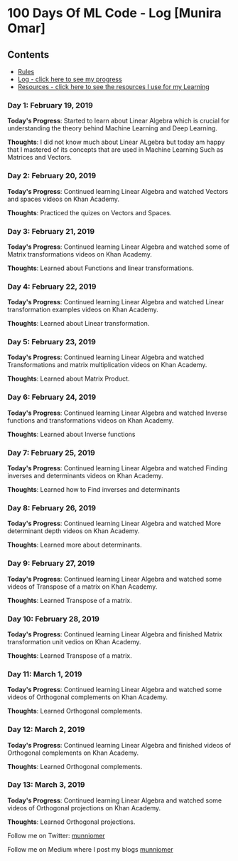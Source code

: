 # 100 Days Of ML Code - Log [Munira Omar]

## Contents

* [Rules](rules.md)
* [Log - click here to see my progress](log.md)
* [Resources - click here to see the resources I use for my Learning](resources.md)

### Day 1: February 19, 2019

**Today's Progress**: Started to learn about Linear Algebra which is crucial for understanding the theory behind Machine Learning and Deep Learning.

**Thoughts**: I did not know much about Linear ALgebra but today am happy that I mastered of its concepts that are used in Machine Learning Such as Matrices and Vectors.


### Day 2: February 20, 2019

**Today's Progress**: Continued learning Linear Algebra and watched Vectors and spaces videos on Khan Academy.

**Thoughts**: Practiced the quizes on Vectors and Spaces.


### Day 3: February 21, 2019

**Today's Progress**: Continued learning Linear Algebra and watched some of Matrix transformations videos on Khan Academy.

**Thoughts**: Learned about Functions and linear transformations.


### Day 4: February 22, 2019

**Today's Progress**: Continued learning Linear Algebra and watched Linear transformation examples videos on Khan Academy.

**Thoughts**: Learned about Linear transformation.


### Day 5: February 23, 2019

**Today's Progress**: Continued learning Linear Algebra and watched Transformations and matrix multiplication videos on Khan Academy.

**Thoughts**: Learned about Matrix Product.


### Day 6: February 24, 2019

**Today's Progress**: Continued learning Linear Algebra and watched Inverse functions and transformations videos on Khan Academy.

**Thoughts**: Learned about Inverse functions

### Day 7: February 25, 2019

**Today's Progress**: Continued learning Linear Algebra and watched Finding inverses and determinants videos on Khan Academy.

**Thoughts**: Learned how to Find inverses and determinants


### Day 8: February 26, 2019

**Today's Progress**: Continued learning Linear Algebra and watched More determinant depth videos on Khan Academy.

**Thoughts**: Learned more about determinants.

### Day 9: February 27, 2019

**Today's Progress**: Continued learning Linear Algebra and watched some videos of Transpose of a matrix on Khan Academy.

**Thoughts**: Learned Transpose of a matrix.

### Day 10: February 28, 2019

**Today's Progress**: Continued learning Linear Algebra and finished Matrix transformation unit vedios on Khan Academy.

**Thoughts**: Learned Transpose of a matrix.


### Day 11: March 1, 2019

**Today's Progress**: Continued learning Linear Algebra and watched some videos of Orthogonal complements on Khan Academy.

**Thoughts**: Learned Orthogonal complements.

### Day 12: March 2, 2019

**Today's Progress**: Continued learning Linear Algebra and finished videos of Orthogonal complements on Khan Academy.

**Thoughts**: Learned Orthogonal complements.

### Day 13: March 3, 2019

**Today's Progress**: Continued learning Linear Algebra and watched some videos of Orthogonal projections on Khan Academy.

**Thoughts**: Learned Orthogonal projections.

Follow me on Twitter: [munniomer](https://twitter.com/munniomer)

Follow me on Medium where I post my blogs [munniomer](https://medium.com/@munniomer)

